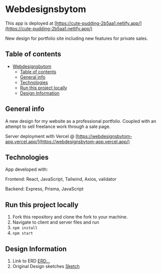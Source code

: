 # Webdesignsbytom

This app is deployed at [https://cute-pudding-2b5aa1.netlify.app/](https://cute-pudding-2b5aa1.netlify.app/)

New design for portfolio site including new features for private sales.

## Table of contents

- [Webdesignsbytom](#webdesignsbytom)
  - [Table of contents](#table-of-contents)
  - [General info](#general-info)
  - [Technologies](#technologies)
  - [Run this project locally](#run-this-project-locally)
  - [Design Information](#design-information)

## General info

A new design for my website as a professional portfolio. Coupled with an attempt to sell freelance work through a sale page. 

Server deployment with Vercel @ [https://webdesignsbytom-app.vercel.app/](https://webdesignsbytom-app.vercel.app/)

## Technologies

App developed with:

Frontend: React, JavaScript, Tailwind, Axios, validator

Backend: Express, Prisma, JavaScript

## Run this project locally

1. Fork this repository and clone the fork to your machine.
2. Navigate to client and server files and run
3. `npm install`
4. `npm start`

## Design Information

1. Link to ERD [ERD...](https://github.com/webdesignbytom/webdesignsbytom-app/blob/main/assets/ERD-webdesignsbytom.png)
2. Original Design sketches [Sketch](https://github.com/webdesignbytom/webdesignsbytom-app/tree/main/assets/design-sketches)
